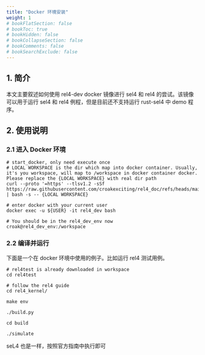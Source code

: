 ```yaml
---
title: "Docker 环境安装"
weight: 1
# bookFlatSection: false
# bookToc: true
# bookHidden: false
# bookCollapseSection: false
# bookComments: false
# bookSearchExclude: false
---
```


## 1. 简介

本文主要叙述如何使用 rel4-dev docker 镜像进行 sel4 和 rel4 的尝试。该镜像可以用于运行 sel4 和 rel4 例程，但是目前还不支持运行 rust-sel4 中 demo 程序。

## 2. 使用说明

### 2.1 进入 Docker 环境

```
# start_docker, only need execute once
# LOCAL WORKSPACE is the dir which map into docker container. Usually, it's you workspace, will map to /workspace in docker container docker. Please replace the {LOCAL WORKSPACE} with real dir path 
curl --proto '=https' --tlsv1.2 -sSf https://raw.githubusercontent.com/croakexciting/rel4_doc/refs/heads/main/scripts/start_docker.sh | bash -s -- {LOCAL WORKSPACE}

# enter docker with your current user
docker exec -u ${USER} -it rel4_dev bash

# You should be in the rel4_dev_env now
croak@rel4_dev_env:/workspace
```

### 2.2 编译并运行

下面是一个在 docker 环境中使用的例子。比如运行 rel4 测试用例。

```
# rel4test is already downloaded in workspace
cd rel4test

# follow the rel4 guide
cd rel4_kernel/

make env

./build.py

cd build

./simulate
```

seL4 也是一样，按照官方指南中执行即可
